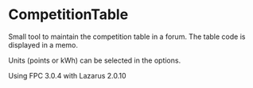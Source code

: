 # CompetitionTable

Small tool to maintain the competition table in a forum.
The table code is displayed in a memo.

Units (points or kWh) can be selected in the options.

Using FPC 3.0.4 with Lazarus 2.0.10
